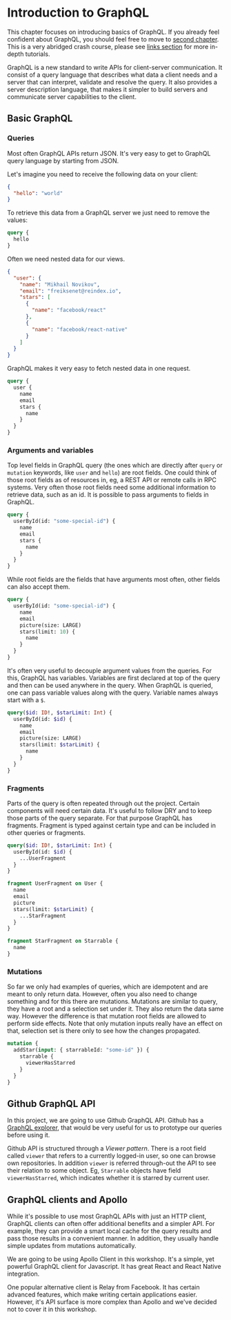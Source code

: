 # Introduction to GraphQL

This chapter focuses on introducing basics of GraphQL. If you already feel
confident about GraphQL, you should feel free to move to
[second chapter](02-Installing_and_first_steps.md). This is a very abridged
crash course, please see [links section](../README.md#Links) for more in-depth
tutorials.

GraphQL is a new standard to write APIs for client-server communication. It
consist of a query language that describes what data a client needs and a server
that can interpret, validate and resolve the query. It also provides a server
description language, that makes it simpler to build servers and communicate
server capabilities to the client.

## Basic GraphQL

### Queries

Most often GraphQL APIs return JSON. It's very easy to get to GraphQL query
language by starting from JSON.

Let's imagine you need to receive the following data on your client:

```json
{
  "hello": "world"
}
```

To retrieve this data from a GraphQL server we just need to remove the values:

```graphql
query {
  hello
}
```

Often we need nested data for our views.

```json
{
  "user": {
    "name": "Mikhail Novikov",
    "email": "freiksenet@reindex.io",
    "stars": [
      {
        "name": "facebook/react"
      },
      {
        "name": "facebook/react-native"
      }
    ]
  }
}
```

GraphQL makes it very easy to fetch nested data in one request.

```graphql
query {
  user {
    name
    email
    stars {
      name
    }
  }
}
```

### Arguments and variables

Top level fields in GraphQL query (the ones which are directly after `query` or
`mutation` keywords, like `user` and `hello`) are root fields. One could think
of those root fields as of resources in, eg, a REST API or remote calls in RPC
systems. Very often those root fields need some additional information to
retrieve data, such as an id. It is possible to pass arguments to fields in
GraphQL.

```graphql
query {
  userById(id: "some-special-id") {
    name
    email
    stars {
      name
    }
  }
}
```

While root fields are the fields that have arguments most often, other fields
can also accept them.

```graphql
query {
  userById(id: "some-special-id") {
    name
    email
    picture(size: LARGE)
    stars(limit: 10) {
      name
    }
  }
}
```

It's often very useful to decouple argument values from the queries. For this,
GraphQL has variables. Variables are first declared at top of the query and then
can be used anywhere in the query. When GraphQL is queried, one can pass
variable values along with the query. Variable names always start with a `$`.

```graphql
query($id: ID!, $starLimit: Int) {
  userById(id: $id) {
    name
    email
    picture(size: LARGE)
    stars(limit: $starLimit) {
      name
    }
  }
}
```

### Fragments

Parts of the query is often repeated through out the project. Certain components
will need certain data. It's useful to follow DRY and to keep those parts of
the query separate. For that purpose GraphQL has fragments. Fragment is typed
against certain type and can be included in other queries or fragments.

```graphql
query($id: ID!, $starLimit: Int) {
  userById(id: $id) {
    ...UserFragment
  }
}

fragment UserFragment on User {
  name
  email
  picture
  stars(limit: $starLimit) {
    ...StarFragment
  }
}

fragment StarFragment on Starrable {
  name
}
```

### Mutations

So far we only had examples of queries, which are idempotent and are meant to
only return data. However, often you also need to change something and for this
there are mutations. Mutations are similar to query, they have a root and a
selection set under it. They also return the data same way. However the
 difference is that mutation root fields are allowed to perform side effects.
Note that only mutation inputs really have an effect on that, selection set is
there only to see how the changes propagated.

```graphql
mutation {
  addStar(input: { starrableId: "some-id" }) {
    starrable {
      viewerHasStarred
    }
  }
}
```

## Github GraphQL API

In this project, we are going to use Github GraphQL API. Github has a [GraphQL
explorer](https://developer.github.com/v4/explorer/), that would be very useful
for us to prototype our queries before using it.

Github API is structured through a *Viewer pattern*. There is a root field
called `viewer` that refers to a currently logged-in user, so one can browse
own repositories. In addition `viewer` is referred through-out the API to see
their relation to some object. Eg, `Starrable` objects have field
`viewerHasStarred`, which indicates whether it is starred by current user.

## GraphQL clients and Apollo

While it's possible to use most GraphQL APIs with just an HTTP client, GraphQL
clients can often offer additional benefits and a simpler API. For example,
they can provide a smart local cache for the query results and pass those
results in a convenient manner. In addition, they usually handle simple updates
from mutations automatically.

We are going to be using Apollo Client in this workshop. It's a simple, yet
powerful GraphQL client for Javascript. It has great React and React Native
integration.

One popular alternative client is Relay from Facebook. It has certain advanced
features, which make writing certain applications easier. However, it's API
surface is more complex than Apollo and we've decided not to cover it in this
workshop.

